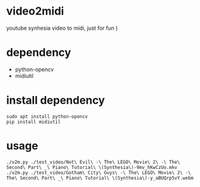 # video2midi
youtube synhesia video to midi, just for fun )

# dependency 
- python-opencv
- midiutil

# install dependency
  ```
  sudo apt install python-opencv
  pip install midiutil
  ```

# usage 
  ```
  ./v2m.py ./test_video/Not\ Evil\ -\ The\ LEGO\ Movie\ 2\ -\ The\ Second\ Part\ _\ Piano\ Tutorial\ \(Synthesia\)-9mv_hKwCzUo.mkv
  ./v2m.py ./test_video/Gotham\ City\ Guys\ -\ The\ LEGO\ Movie\ 2\ -\ The\ Second\ Part\ _\ Piano\ Tutorial\ \(Synthesia\)-y_aBUQrp5vY.webm
  ```
